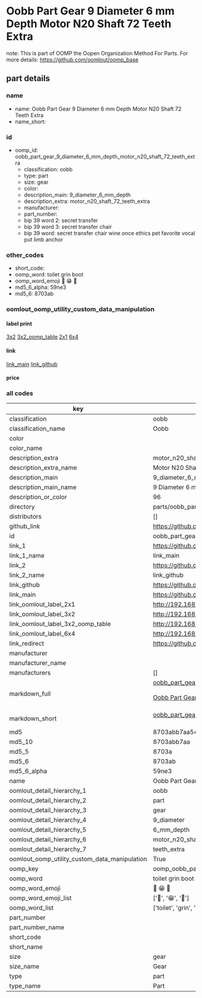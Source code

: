 # Oobb Part Gear 9 Diameter 6 mm Depth Motor N20 Shaft 72 Teeth Extra  

note: This is part of OOMP the Oopen Organization Method For Parts. For more details: https://github.com/oomlout/oomp_base

##  part details
  







### name
* name: Oobb Part Gear 9 Diameter 6 mm Depth Motor N20 Shaft 72 Teeth Extra
* name_short: 
### id
* oomp_id: oobb_part_gear_9_diameter_6_mm_depth_motor_n20_shaft_72_teeth_extra
  * classification: oobb
  * type: part
  * size: gear
  * color: 
  * description_main: 9_diameter_6_mm_depth
  * description_extra: motor_n20_shaft_72_teeth_extra
  * manufacturer: 
  * part_number: 
  * bip 39 word 2: secret transfer
  * bip 39 word 3: secret transfer chair
  * bip 39 word: secret transfer chair wine once ethics pet favorite vocal put limb anchor

### other_codes
* short_code: 
* oomp_word: toilet grin boot
* oomp_word_emoji :toilet: :grin: :boot:
* md5_6_alpha: 59ne3
* md5_6: 8703ab






### oomlout_oomp_utility_custom_data_manipulation
#### label print
[3x2](http://192.168.1.245:1112/?label=oomp%2059ne3)
[3x2_oomp_table](http://192.168.1.108:1112/?label=oomp%2059ne3)
[2x1](http://192.168.1.242:1112/?label=oomp%2059ne3)
[6x4](http://192.168.1.55:1112/?label=oomp%2059ne3)    

#### link

[link_main](https://github.com/oomlout/oomlout_oomp_version_1_messy/tree/main/parts/oobb_part_gear_9_diameter_6_mm_depth_motor_n20_shaft_72_teeth_extra) [link_github](https://github.com/oomlout/oomlout_oomp_version_1_messy/tree/main/parts/oobb_part_gear_9_diameter_6_mm_depth_motor_n20_shaft_72_teeth_extra)                             

#### price







### all codes 
| key | value |  
| --- | --- |  
| classification | oobb |  
| classification_name | Oobb |  
| color |  |  
| color_name |  |  
| description_extra | motor_n20_shaft_72_teeth_extra |  
| description_extra_name | Motor N20 Shaft 72 Teeth Extra |  
| description_main | 9_diameter_6_mm_depth |  
| description_main_name | 9 Diameter 6 mm Depth |  
| description_or_color | 96 |  
| directory | parts/oobb_part_gear_9_diameter_6_mm_depth_motor_n20_shaft_72_teeth_extra |  
| distributors | [] |  
| github_link | https://github.com/oomlout/oomlout_oomp_part_src/tree/main/parts/oobb_part_gear_9_diameter_6_mm_depth_motor_n20_shaft_72_teeth_extra |  
| id | oobb_part_gear_9_diameter_6_mm_depth_motor_n20_shaft_72_teeth_extra |  
| link_1 | https://github.com/oomlout/oomlout_oomp_version_1_messy/tree/main/parts/oobb_part_gear_9_diameter_6_mm_depth_motor_n20_shaft_72_teeth_extra |  
| link_1_name | link_main |  
| link_2 | https://github.com/oomlout/oomlout_oomp_version_1_messy/tree/main/parts/oobb_part_gear_9_diameter_6_mm_depth_motor_n20_shaft_72_teeth_extra |  
| link_2_name | link_github |  
| link_github | https://github.com/oomlout/oomlout_oomp_version_1_messy/tree/main/parts/oobb_part_gear_9_diameter_6_mm_depth_motor_n20_shaft_72_teeth_extra |  
| link_main | https://github.com/oomlout/oomlout_oomp_version_1_messy/tree/main/parts/oobb_part_gear_9_diameter_6_mm_depth_motor_n20_shaft_72_teeth_extra |  
| link_oomlout_label_2x1 | http://192.168.1.242:1112/?label=oomp%2059ne3 |  
| link_oomlout_label_3x2 | http://192.168.1.245:1112/?label=oomp%2059ne3 |  
| link_oomlout_label_3x2_oomp_table | http://192.168.1.108:1112/?label=oomp%2059ne3 |  
| link_oomlout_label_6x4 | http://192.168.1.55:1112/?label=oomp%2059ne3 |  
| link_redirect | https://github.com/oomlout/oomlout_oomp_version_1_messy/tree/main/parts/oobb_part_gear_9_diameter_6_mm_depth_motor_n20_shaft_72_teeth_extra |  
| manufacturer |  |  
| manufacturer_name |  |  
| manufacturers | [] |  
| markdown_full | [oobb_part_gear_9_diameter_6_mm_depth_motor_n20_shaft_72_teeth_extra](none)<br>[](none)<br>[Oobb Part Gear 9 Diameter 6 Mm Depth Motor N20 Shaft 72 Teeth Extra](none)<br><br> |  
| markdown_short | [oobb_part_gear_9_diameter_6_mm_depth_motor_n20_shaft_72_teeth_extra](none)<br><br> |  
| md5 | 8703abb7aa54146d36cd4fb84bb9ce14 |  
| md5_10 | 8703abb7aa |  
| md5_5 | 8703a |  
| md5_6 | 8703ab |  
| md5_6_alpha | 59ne3 |  
| name | Oobb Part Gear 9 Diameter 6 mm Depth Motor N20 Shaft 72 Teeth Extra |  
| oomlout_detail_hierarchy_1 | oobb |  
| oomlout_detail_hierarchy_2 | part |  
| oomlout_detail_hierarchy_3 | gear |  
| oomlout_detail_hierarchy_4 | 9_diameter |  
| oomlout_detail_hierarchy_5 | 6_mm_depth |  
| oomlout_detail_hierarchy_6 | motor_n20_shaft_72 |  
| oomlout_detail_hierarchy_7 | teeth_extra |  
| oomlout_oomp_utility_custom_data_manipulation | True |  
| oomp_key | oomp_oobb_part_gear_9_diameter_6_mm_depth_motor_n20_shaft_72_teeth_extra |  
| oomp_word | toilet grin boot |  
| oomp_word_emoji | :toilet: :grin: :boot: |  
| oomp_word_emoji_list | [':toilet:', ':grin:', ':boot:'] |  
| oomp_word_list | ['toilet', 'grin', 'boot'] |  
| part_number |  |  
| part_number_name |  |  
| short_code |  |  
| short_name |  |  
| size | gear |  
| size_name | Gear |  
| type | part |  
| type_name | Part |  
